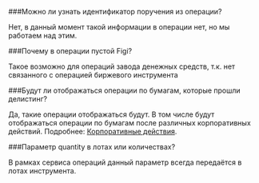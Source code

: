 ###Можно ли узнать идентификатор поручения из операции?

Нет, в данный момент такой информации в операции нет, но мы работаем над этим. 

###Почему в операции пустой Figi?

Такое возможно для операций завода денежных средств, т.к. нет связанного с операцией биржевого
инструмента

###Будут ли отображаться операции по бумагам, которые прошли делистинг? 

Да, такие операции отображаться будут. В том числе будут отображаться операции по бумагам после
различных корпоративных действий. Подробнее: [Корпоративные действия](/investAPI/faq_corp_action/).

###Параметр quantity в лотах или количествах? 

В рамках сервиса операций данный параметр всегда передаётся в лотах инструмента.